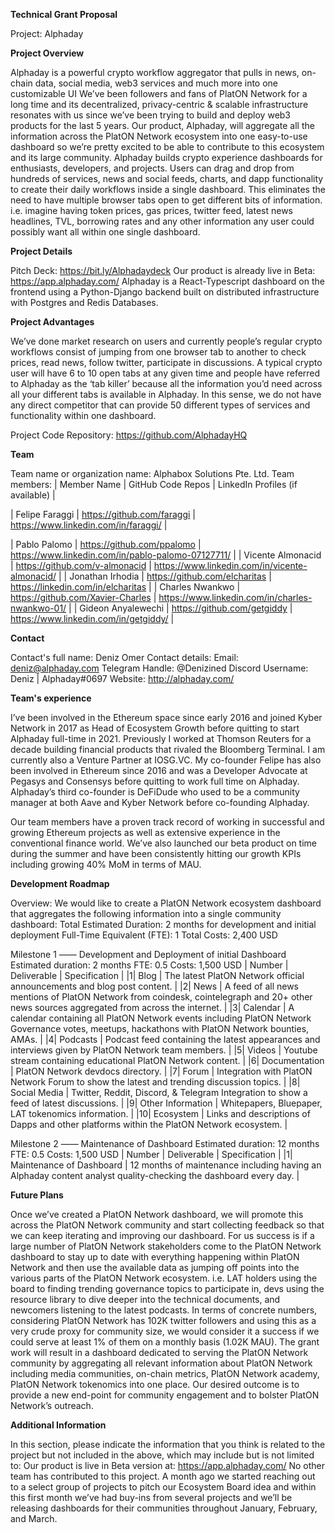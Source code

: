 **Technical Grant Proposal**

Project: Alphaday

**Project Overview**

Alphaday is a powerful crypto workflow aggregator that pulls in news, on-chain data, social media, web3 services and much more into one customizable UI
We’ve been followers and fans of PlatON Network for a long time and its decentralized, privacy-centric & scalable infrastructure resonates with us since we’ve been trying to build and deploy web3 products for the last 5 years. Our product, Alphaday, will aggregate all the information across the PlatON Network ecosystem into one easy-to-use dashboard so we’re pretty excited to be able to contribute to this ecosystem and its large community.
Alphaday builds crypto experience dashboards for enthusiasts, developers, and projects. Users can drag and drop from hundreds of services, news and social feeds, charts, and dapp functionality to create their daily workflows inside a single dashboard. This eliminates the need to have multiple browser tabs open to get different bits of information. i.e. imagine having token prices, gas prices, twitter feed, latest news headlines, TVL, borrowing rates and any other information any user could possibly want all within one single dashboard. 

**Project Details**

Pitch Deck: https://bit.ly/Alphadaydeck
Our product is already live in Beta: https://app.alphaday.com/
Alphaday is a React-Typescript dashboard on the frontend using a Python-Django backend built on distributed infrastructure with Postgres and Redis Databases.

**Project Advantages**

We’ve done market research on users and currently people’s regular crypto workflows consist of jumping from one browser tab to another to check prices, read news, follow twitter, participate in discussions. A typical crypto user will have 6 to 10 open tabs at any given time and people have referred to Alphaday as the ‘tab killer’ because all the information you’d need across all your different tabs is available in Alphaday. In this sense, we do not have any direct competitor that can provide 50 different types of services and functionality within one dashboard.

Project Code Repository:
https://github.com/AlphadayHQ

**Team**

Team name or organization name: Alphabox Solutions Pte. Ltd.
Team members:
| Member Name | GitHub Code Repos | LinkedIn Profiles (if available) |

| Felipe Faraggi | https://github.com/faraggi | https://www.linkedin.com/in/faraggi/ |

| Pablo Palomo | https://github.com/ppalomo | https://www.linkedin.com/in/pablo-palomo-07127711/ |
| Vicente Almonacid | https://github.com/v-almonacid | https://www.linkedin.com/in/vicente-almonacid/ |
| Jonathan Irhodia | https://github.com/elcharitas | https://linkedin.com/in/elcharitas |
| Charles Nwankwo | https://github.com/Xavier-Charles | https://www.linkedin.com/in/charles-nwankwo-01/ |
| Gideon Anyalewechi | https://github.com/getgiddy | https://www.linkedin.com/in/getgiddy/ |

**Contact**

Contact's full name: Deniz Omer
Contact details:
Email: deniz@alphaday.com
Telegram Handle: @Denizined
Discord Username: Deniz | Alphaday#0697
Website: http://alphaday.com/

**Team's experience**

I’ve been involved in the Ethereum space since early 2016 and joined Kyber Network in 2017 as Head of Ecosystem Growth before quitting to start Alphaday full-time in 2021. Previously I worked at Thomson Reuters for a decade building financial products that rivaled the Bloomberg Terminal. I am currently also a Venture Partner at IOSG.VC.
My co-founder Felipe has also been involved in Ethereum since 2016 and was a Developer Advocate at Pegasys and Consensys before quitting to work full time on Alphaday.
Alphaday’s third co-founder is DeFiDude who used to be a community manager at both Aave and Kyber Network before co-founding Alphaday.

Our team members have a proven track record of working in successful and growing Ethereum projects as well as extensive experience in the conventional finance world. We’ve also launched our beta product on time during the summer and have been consistently hitting our growth KPIs including growing 40% MoM in terms of MAU.


**Development Roadmap**

Overview:
We would like to create a PlatON Network ecosystem dashboard that aggregates the following information into a single community dashboard:
Total Estimated Duration: 2 months for development and initial deployment
Full-Time Equivalent (FTE): 1
Total Costs: 2,400 USD

Milestone 1 —— Development and Deployment of initial Dashboard
Estimated duration: 2 months
FTE: 0.5
Costs: 1,500 USD
| Number | Deliverable | Specification |
|1| Blog | The latest PlatON Network official announcements and blog post content. |
|2| News | A feed of all news mentions of PlatON Network from coindesk, cointelegraph and 20+ other news sources aggregated from across the internet. |
|3| Calendar | A calendar containing all PlatON Network events including PlatON Network Governance votes, meetups, hackathons with PlatON Network bounties, AMAs. |
|4| Podcasts | Podcast feed containing the latest appearances and interviews given by PlatON Network team members. |
|5| Videos | Youtube stream containing educational PlatON Network content. |
|6| Documentation | PlatON Network devdocs directory. |
|7| Forum | Integration with PlatON Network Forum to show the latest and trending discussion topics. |
|8| Social Media | Twitter, Reddit, Discord, & Telegram Integration to show a feed of latest discussions. |
|9| Other Information | Whitepapers, Bluepaper, LAT tokenomics information. |
|10| Ecosystem | Links and descriptions of Dapps and other platforms within the PlatON Network ecosystem. |

Milestone 2 —— Maintenance of Dashboard
Estimated duration: 12 months
FTE: 0.5
Costs: 1,500 USD
| Number | Deliverable | Specification |
|1| Maintenance of Dashboard | 12 months of maintenance including having an Alphaday content analyst quality-checking the dashboard every day. |

**Future Plans**

Once we’ve created a PlatON Network dashboard, we will promote this across the PlatON Network community and start collecting feedback so that we can keep iterating and improving our dashboard. For us success is if a large number of PlatON Network stakeholders come to the PlatON Network dashboard to stay up to date with everything happening within PlatON Network and then use the available data as jumping off points into the various parts of the PlatON Network ecosystem. i.e. LAT holders using the board to finding trending governance topics to participate in, devs using the resource library to dive deeper into the technical documents, and newcomers listening to the latest podcasts.
In terms of concrete numbers, considering PlatON Network has 102K twitter followers and using this as a very crude proxy for community size, we would consider it a success if we could serve at least 1% of them on a monthly basis (1.02K MAU).
The grant work will result in a dashboard dedicated to serving the PlatON Network community by aggregating all relevant information about PlatON Network including media communities, on-chain metrics, PlatON Network academy, PlatON Network tokenomics into one place. Our desired outcome is to provide a new end-point for community engagement and to bolster PlatON Network’s outreach.


**Additional Information**

In this section, please indicate the information that you think is related to the project but not included in the above, which may include but is not limited to:
Our product is live in Beta version at: https://app.alphaday.com/
No other team has contributed to this project.
A month ago we started reaching out to a select group of projects to pitch our Ecosystem Board idea and within this first month we’ve had buy-ins from several projects and we’ll be releasing dashboards for their communities throughout January, February, and March.

